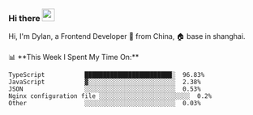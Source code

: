 ### Hi there <img src="https://media.giphy.com/media/hvRJCLFzcasrR4ia7z/giphy.gif" width="25px">

<!-- ![visitors](https://visitor-badge.glitch.me/badge?page_id=dislfyer.dislfyer) --!>

Hi, I'm Dylan, a Frontend Developer 🚀 from China, 🏠 base in shanghai.
<br/>
<br/>

📊 **This Week I Spent My Time On:**


<!--START_SECTION:waka-->

```text
TypeScript           ████████████████████████░  96.83%
JavaScript           ▓░░░░░░░░░░░░░░░░░░░░░░░░  2.38%
JSON                 ░░░░░░░░░░░░░░░░░░░░░░░░░  0.53%
Nginx configuration file ░░░░░░░░░░░░░░░░░░░░░░░░░  0.2%
Other                ░░░░░░░░░░░░░░░░░░░░░░░░░  0.03%
```

<!--END_SECTION:waka-->

<!--
**About Me:**
 -->
